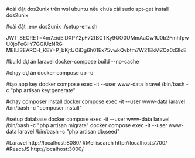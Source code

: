 #cài đặt dos2unix trên wsl ubuntu nếu chưa cài
sudo apt-get install dos2unix

#cài đặt .env
dos2unix ./setup-env.sh

JWT_SECRET=4m7zidEiDXPY2pF72fBCTKy9QO0UMmAaOw1U0b2FmhfpwU0joFeGilY7GGiUzNRG
MEILISEARCH_KEY=P_bKjtUOiDg6h01Ex75vwkQvbtm7W21EkMZOz0d3IcE

#build dự án laravel
docker-compose build --no-cache

#chạy dự án
docker-compose up -d

#tạo app key
docker compose exec -it --user www-data laravel /bin/bash -c "php artisan key:generate"

#chạy composer install
docker compose exec -it --user www-data laravel /bin/bash -c "composer install"

#setup database
docker compose exec -it --user www-data laravel /bin/bash -c "php artisan migrate"
docker compose exec -it --user www-data laravel /bin/bash -c "php artisan db:seed"

#Laravel http://localhost:8080/
#Meilisearch http://localhost:7700/
#ReactJS http://localhost:3000/
